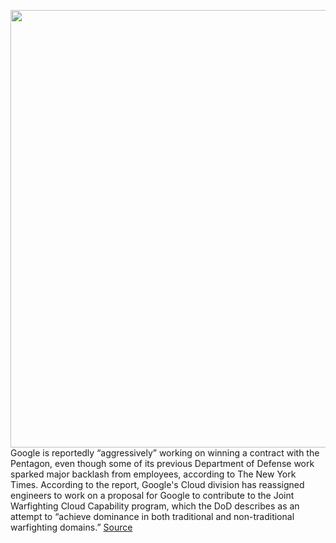 <img src='https://cdn.vox-cdn.com/thumbor/NnUlSM_sRiH8v_WwxNy6Nmxk_4k=/0x0:2040x1360/1200x800/filters:focal(857x517:1183x843)/cdn.vox-cdn.com/uploads/chorus_image/image/70088387/acastro_180508_1777_google_IO_0001.0.jpg' width='700px' /><br/>
Google is reportedly “aggressively” working on winning a contract with the Pentagon, even though some of its previous Department of Defense work sparked major backlash from employees, according to The New York Times. According to the report, Google's Cloud division has reassigned engineers to work on a proposal for Google to contribute to the Joint Warfighting Cloud Capability program, which the DoD describes as an attempt to “achieve dominance in both traditional and non-traditional warfighting domains.”
<a href='https://www.theverge.com/2021/11/3/22761961/google-military-cloud-services-bid-joint-warfighting-project-maven'> Source <a/>